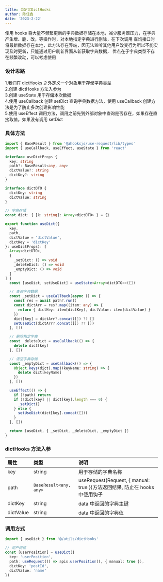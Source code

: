 ```yaml
---
title: 自定义DictHooks
author: 陈佳鑫
date: '2023-2-22'
---
```


使用 hooks 将大量不频繁更新的字典数据存储在本地，减少服务器压力，在字典产生增、删、改，等操作时，对本地指定字典进行删除，在下次调用
查询接口时将最新数据存在本地，此方法存在弊端，因无法监听其他用户改变行为所以不能实现及时更新，只能通过用户刷新界面从新获取字典数据，
优点在于字典类型不存在频繁改动，可以考虑使用

### 设计思路

1.我们在 dictHooks 之外定义一个对象用于存储字典类型
<br/> 2.创建 dictHooks 方法入参为
<br/> 3.创建 useState 用于存储本次数据
<br/> 4.使用 useCallback 创建 setDict 查询字典数据方法，使用 useCallback 创建方法是为了防止多次创建影响性能
<br/> 5.使用 useEffect 调用方法，调用之前先到外部对象中查询是否存在，如果存在直接取值，如果没有调用 setDict
<br/>

### 具体方法

```ts
import { BaseResult } from '@ahooksjs/use-request/lib/types'
import { useCallback, useEffect, useState } from 'react'

interface useDictProps {
  key: string
  path?: BaseResult<any, any>
  dictValue?: string
  dictKey?: string
}

interface dictDTO {
  dictKey: string
  dictValue: string
}

// 字典存储
const dict: { [k: string]: Array<dictDTO> } = {}

export function useDict({
  key,
  path,
  dictValue = 'dictValue',
  dictKey = 'dictKey'
}: useDictProps): [
  Array<dictDTO>,
  {
    _setDict: () => void
    _deleteDict: () => void
    _emptyDict: () => void
  }
] {
  const [useDict, setUseDict] = useState<Array<dictDTO>>([])

  // 查询字典数据
  const _setDict = useCallback(async () => {
    const res = await path?.run()
    const dictArr = res?.map((item: any) => {
      return { dictKey: item[dictKey], dictValue: item[dictValue] }
    })
    dict[key] = dictArr?.concat([]) ?? []
    setUseDict(dictArr?.concat([]) ?? [])
  }, [])

  // 删除指定字典
  const _deleteDict = useCallback(() => {
    delete dict[key]
  }, [])

  // 清空字典存储
  const _emptyDict = useCallback(() => {
    Object.keys(dict).map((keyName: string) => {
      delete dict[keyName]
    })
  }, [])

  useEffect(() => {
    if (!path) return
    if (!dict[key] || dict[key].length === 0) {
      _setDict()
    } else {
      setUseDict(dict[key].concat([]))
    }
  }, [])

  return [useDict, { _setDict, _deleteDict, _emptyDict }]
}
```

### dictHooks 方法入参

| 属性      | 类型                   | 说明                                                                       |
| :-------- | :--------------------- | :------------------------------------------------------------------------- |
| key       | string                 | 用于存储的字典名称                                                         |
| path      | `BaseResult<any, any>` | useRequest(Request, { manual: true })方法返回结果, 防止在 hooks 中使用钩子 |
| dictKey   | string                 | data 中返回的字典主键                                                      |
| dictValue | string                 | data 中返回的字典值                                                        |

### 调用方式

```ts
import { useDict } from '@/utils/dictHooks'

// 用户岗位
const [userPosition] = useDict({
  key: 'userPosition',
  path: useRequest(() => apis.userPosition(), { manual: true }),
  dictKey: 'postId',
  dictValue: 'name'
})
```
